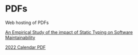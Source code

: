 # PDFs
Web hosting of PDFs


[An Empirical Study of the impact of Static Typing on Software Maintainability](https://github.com/mitchwyle/PDFs/blob/main/An_empirical_study_on_the_impact_of_stat.pdf)

[2022 Calendar PDF](https://github.com/mitchwyle/PDFs/blob/main/2022.pdf)
